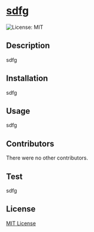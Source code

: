 <h1><a href="sdfg">sdfg</a></h1>

![License: MIT](https://img.shields.io/badge/License-MIT-yellow.svg)

## Description
sdfg

## Installation
sdfg

## Usage
sdfg

## Contributors
There were no other contributors.

## Test
sdfg

## License
<a href='https://opensource.org/licenses/MIT'>MIT License</a>